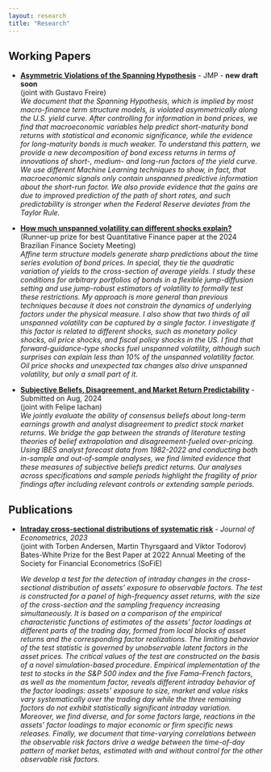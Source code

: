 ```yaml
---
layout: research
title: "Research"
---
```


## Working Papers
 * [**Asymmetric Violations of the Spanning Hypothesis**](https://papers.ssrn.com/sol3/papers.cfm?abstract_id=4679966) - JMP - **new draft soon** <br>
   (joint with Gustavo Freire) <br>
   *We document that the Spanning Hypothesis, which is implied by most macro-finance term structure models, is violated asymmetrically along the U.S. yield curve. After controlling for information in bond prices, we find that macroeconomic variables help predict short-maturity bond returns with statistical and economic significance, while the evidence for long-maturity bonds is much weaker. To understand this pattern, we provide a new decomposition of bond excess returns in terms of innovations of short-, medium- and long-run factors of the yield curve. We use different Machine Learning techniques to show, in fact, that macroeconomic signals only contain unspanned predictive information about the short-run factor. We also provide evidence that the gains are due to improved prediction of the path of short rates, and such predictability is stronger when the Federal Reserve deviates from the Taylor Rule.*

 * [**How much unspanned volatility can different shocks explain?**](https://papers.ssrn.com/sol3/papers.cfm?abstract_id=4878175)<br>
 (Runner-up prize for best Quantitative Finance paper at the 2024 Brazilian Finance Society Meeting) <br>
 *Affine term structure models generate sharp predictions about the time series evolution of bond prices. In special, they tie the quadratic variation of yields to the cross-section of average yields. I study these conditions for arbitrary portfolios of bonds in a flexible jump-diffusion setting and use jump-robust estimators of volatility to formally test these restrictions. My approach is more general than previous techniques because it does not constrain the dynamics of underlying factors under the physical measure. I also show that two thirds of all unspanned volatility can be captured by a single factor. I investigate if this factor is related to different shocks, such as monetary policy shocks, oil price shocks, and fiscal policy shocks in the US. I find that forward-guidance-type shocks fuel unspanned volatility, although such surprises can explain less than 10% of the unspanned volatility factor. Oil price shocks and unexpected tax changes also drive unspanned volatility, but only a small part of it.*
 
 * [**Subjective Beliefs, Disagreement, and Market Return Predictability**](https://ssrn.com/abstract=4751840) - Submitted on Aug, 2024 <br>
  (joint with Felipe Iachan) <br>
  *We jointly evaluate the ability of consensus beliefs about long-term earnings growth and analyst disagreement to predict stock market returns. We bridge the gap between the strands of literature testing theories of belief extrapolation and disagreement-fueled over-pricing. Using IBES analyst forecast data from 1982-2022 and conducting both in-sample and out-of-sample analyses, we find limited evidence that these measures of subjective beliefs predict returns. Our analyses across specifications and sample periods highlight the fragility of prior findings after including relevant controls or extending sample periods.*


## Publications
 * [**Intraday cross-sectional distributions of systematic risk**](https://www.sciencedirect.com/science/article/abs/pii/S0304407622002032) - *Journal of Econometrics, 2023* <br> 
(joint with Torben Andersen, Martin Thyrsgaard and Viktor Todorov) <br>
Bates-White Prize for the Best Paper at 2022 Annual Meeting of the Society for Financial Econometrics (SoFiE) <br>

    *We develop a test for the detection of intraday changes in the cross-sectional distribution of assets’ exposure to observable factors. The test is constructed for a panel of high-frequency asset returns, with the size of the cross-section and the sampling frequency increasing simultaneously. It is based on a comparison of the empirical characteristic functions of estimates of the assets’ factor loadings at different parts of the trading day, formed from local blocks of asset returns and the corresponding factor realizations. The limiting behavior of the test statistic is governed by unobservable latent factors in the asset prices. The critical values of the test are constructed on the basis of a novel simulation-based procedure. Empirical implementation of the test to stocks in the S&P 500 index and the five Fama–French factors, as well as the momentum factor, reveals different intraday behavior of the factor loadings: assets’ exposure to size, market and value risks vary systematically over the trading day while the three remaining factors do not exhibit statistically significant intraday variation. Moreover, we find diverse, and for some factors large, reactions in the assets’ factor loadings to major economic or firm specific news releases. Finally, we document that time-varying correlations between the observable risk factors drive a wedge between the time-of-day pattern of market betas, estimated with and without control for the other observable risk factors.*
